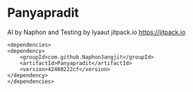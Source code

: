 # Panyapradit
AI by Naphon and Testing by Iyaaut
<repositories>
        <repository>
            <id>jitpack.io</id>
            <url>https://jitpack.io</url>
        </repository>
    </repositories>

    <dependencies>
    <dependency>
        <groupId>com.github.NaphonJangjit</groupId>
        <artifactId>Panyapradit</artifactId>
        <version>42460222cf</version>
    </dependency>
    </dependencies>

